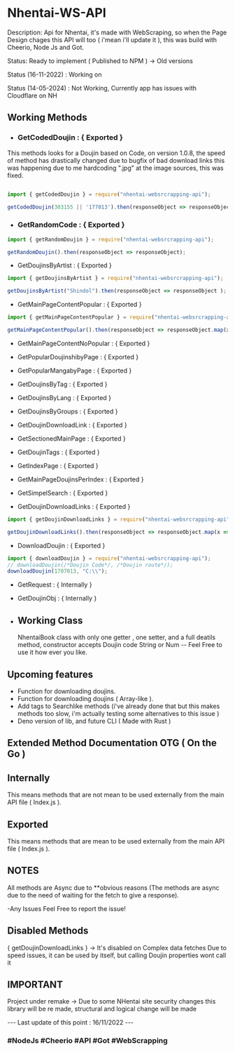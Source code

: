 # Nhentai-WS-API

Description:
Api for Nhentai, it's made with WebScraping, so when the Page Design chages this API will too ( i'mean i'll update it ),
this was build with Cheerio, Node Js and Got.

Status: Ready to implement ( Published to NPM ) -> Old versions

Status (16-11-2022) : Working on  

Status (14-05-2024) : Not Working, Currently app has issues with Cloudflare on NH  


## Working Methods

- ### GetCodedDoujin : { Exported }

This methods looks for a Doujin based on Code, on version 1.0.8, the speed of method has drastically changed due to bugfix of bad download links this was happening due to me hardcoding ".jpg" at the image sources, this was fixed.

```js

import { getCodedDoujin } = require("nhentai-websrcrapping-api");

getCodedDoujin(303155 || '177013').then(responseObject => responseObject);

```

- ### GetRandomCode : { Exported }

```js
import { getRandomDoujin } = require("nhentai-websrcrapping-api");

getRandomDoujin().then(responseObject => responseObject);

```

- GetDoujinsByArtist : { Exported }

```js
import { getDoujinsByArtist } = require("nhentai-websrcrapping-api");

getDoujinsByArtist("Shindol").then(responseObject => responseObject );

```

- GetMainPageContentPopular : { Exported }

```js
import { getMainPageContentPopular } = require("nhentai-websrcrapping-api");

getMainPageContentPopular().then(responseObject => responseObject.map(x => console.log(x)) );

```

- GetMainPageContentNoPopular : { Exported }
- GetPopularDoujinshibyPage : { Exported }
- GetPopularMangabyPage : { Exported }
- GetDoujinsByTag : { Exported }
- GetDoujinsByLang : { Exported }
- GetDoujinsByGroups : { Exported }
- GetDoujinDownloadLink : { Exported }
- GetSectionedMainPage : { Exported }
- GetDoujinTags : { Exported }
- GetIndexPage : { Exported }
- GetMainPageDoujinsPerIndex : { Exported }
- GetSimpelSearch : { Exported }

- GetDoujinDownloadLinks : { Exported }

```js
import { getDoujinDownloadLinks } = require("nhentai-websrcrapping-api");

getDoujinDownloadLinks().then(responseObject => responseObject.map(x => console.log(x)) );

```

- DownloadDoujin : { Exported }

```js
import { downloadDoujin } = require("nhentai-websrcrapping-api");
// downloadDoujin(/*Doujin Code*/, /*Doujin route*/);
downloadDoujin(1707013, "C:\\");

```

- GetRequest : { Internally }
- GetDoujinObj : { Internally }

- ## Working Class

    NhentaiBook
    class with only one getter , one setter, and a full deatils method, constructor accepts Doujin code String or Num -- Feel Free to use it how ever you like.

## Upcoming features

- Function for downloading doujins.
- Function for downloading doujins ( Array-like ).
- Add tags to Searchlike methods (i've already done that but this makes methods too slow, i'm actually testing some alternatives to this issue )
- Deno version of lib, and future CLI ( Made with Rust )

## Extended Method Documentation OTG ( On the Go )

## Internally

This means methods that are not mean to be used externally from the main API file ( Index.js ).

## Exported

This means methods that are mean to be used externally from the main API file ( Index.js ).

## NOTES

All methods are Async due to **obvious reasons
(The methods are async due to the need of waiting for the fetch to give a response).

-Any Issues Feel Free to report the issue!

## Disabled Methods

{ getDoujinDownloadLinks } -> It's disabled on Complex data fetches Due to speed issues, it can be used by itself, but calling Doujin properties wont call it

## IMPORTANT

Project under remake -> Due to some NHentai site security changes this library will be re made, structural and logical change will be made

--- Last update of this point : 16/11/2022 ---

### #NodeJs #Cheerio #API #Got #WebScrapping
